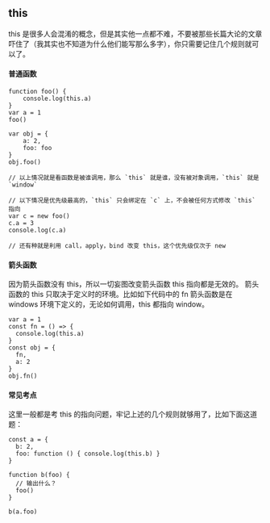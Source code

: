 ## this

this 是很多人会混淆的概念，但是其实他一点都不难，不要被那些长篇大论的文章吓住了（我其实也不知道为什么他们能写那么多字），你只需要记住几个规则就可以了。

#### 普通函数

```
function foo() {
	console.log(this.a)
}
var a = 1
foo()

var obj = {
	a: 2,
	foo: foo
}
obj.foo()

// 以上情况就是看函数是被谁调用，那么 `this` 就是谁，没有被对象调用，`this` 就是 `window`

// 以下情况是优先级最高的，`this` 只会绑定在 `c` 上，不会被任何方式修改 `this` 指向
var c = new foo()
c.a = 3
console.log(c.a)

// 还有种就是利用 call，apply，bind 改变 this，这个优先级仅次于 new
```

#### 箭头函数

因为箭头函数没有 this，所以一切妄图改变箭头函数 this 指向都是无效的。
箭头函数的 this 只取决于定义时的环境。比如如下代码中的 fn 箭头函数是在 windows 环境下定义的，无论如何调用，this 都指向 window。

```
var a = 1
const fn = () => {
  console.log(this.a)
}
const obj = {
  fn,
  a: 2
}
obj.fn()
```

#### 常见考点

这里一般都是考 this 的指向问题，牢记上述的几个规则就够用了，比如下面这道题：

```
const a = {
  b: 2,
  foo: function () { console.log(this.b) }
}

function b(foo) {
  // 输出什么？
  foo()
}

b(a.foo)
```
